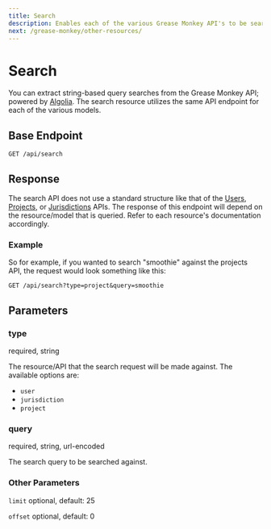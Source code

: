 ```yaml
---
title: Search
description: Enables each of the various Grease Monkey API's to be searched against
next: /grease-monkey/other-resources/
---
```


# Search

You can extract string-based query searches from the Grease Monkey API; powered by [Algolia](http://algolia.com). The search resource utilizes the same API endpoint for each of the various models.

## Base Endpoint

```http request
GET /api/search
```

## Response

The search API does not use a standard structure like that of the [Users](/grease-monkey/users.html), [Projects](/grease-monkey/projects.html), or [Jurisdictions](/grease-monkey/jurisdictions.html) APIs. The response of this endpoint will depend on the resource/model that is queried. Refer to each resource's documentation accordingly.

### Example

So for example, if you wanted to search "smoothie" against the projects API, the request would look something like this:

```http request
GET /api/search?type=project&query=smoothie
```

## Parameters

### type

<span class="code-note">required, string</span>

The resource/API that the search request will be made against. The available options are:

* `user`
* `jurisdiction`
* `project`

### query

<span class="code-note">required, string, url-encoded</span>

The search query to be searched against.

### Other Parameters

`limit` <span class="code-note">optional, default: 25</span>

`offset` <span class="code-note">optional, default: 0</span>